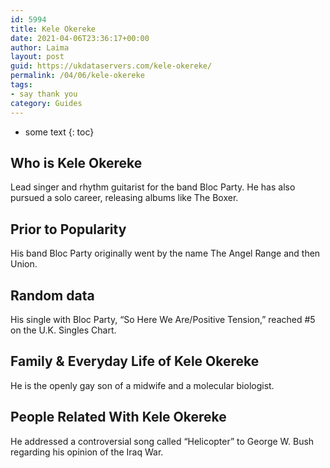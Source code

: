 ```yaml
---
id: 5994
title: Kele Okereke
date: 2021-04-06T23:36:17+00:00
author: Laima
layout: post
guid: https://ukdataservers.com/kele-okereke/
permalink: /04/06/kele-okereke
tags:
- say thank you
category: Guides
---
```


* some text
{: toc}


## Who is Kele Okereke
                  
                  
                  
Lead singer and rhythm guitarist for the band Bloc Party. He has also pursued a solo career, releasing albums like The Boxer.
                  
              
            
              
            
                
                
                
## Prior to Popularity
                  
                  
                  
His band Bloc Party originally went by the name The Angel Range and then Union.
                  
              
            
              
            
                
                
                
## Random data
                  
                  
                  
His single with Bloc Party, &#8220;So Here We Are/Positive Tension,&#8221; reached #5 on the U.K. Singles Chart.
                  
              
            
              
            
                
                
                
## Family & Everyday Life of Kele Okereke
                  
                  
                  
He is the openly gay son of a midwife and a molecular biologist.
                  
              
            
              
            
                
                
                
## People Related With Kele Okereke
                  
                  
                  
He addressed a controversial song called &#8220;Helicopter&#8221; to George W. Bush regarding his opinion of the Iraq War.
                  
              
            
              
            
                
              
            
              
              
            
            
              
            
          
          
          